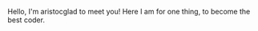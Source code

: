 Hello, I'm aristocglad to meet you!
Here I am for one thing, to become the best coder.

<!---
aristocc/aristocc is a ✨ special ✨ repository because its `README.md` (this file) appears on your GitHub profile.
You can click the Preview link to take a look at your changes.
--->
